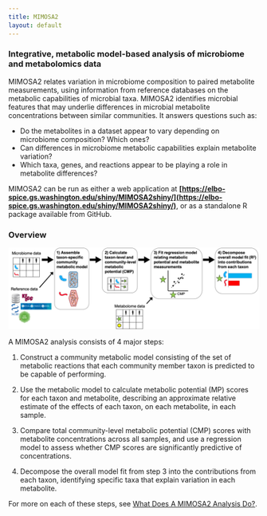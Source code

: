 ```yaml
---
title: MIMOSA2
layout: default
---
```


### Integrative, metabolic model-based analysis of microbiome and metabolomics data

MIMOSA2 relates variation in microbiome composition to paired metabolite measurements, using information from reference databases on the metabolic capabilities of microbial taxa. 
MIMOSA2 identifies microbial features that may underlie differences in microbial metabolite concentrations between similar communities. It answers questions such as:

- Do the metabolites in a dataset appear to vary depending on microbiome composition? Which ones?
- Can differences in microbiome metabolic capabilities explain metabolite variation?
- Which taxa, genes, and reactions appear to be playing a role in metabolite differences?

MIMOSA2 can be run as either a web application at **[https://elbo-spice.gs.washington.edu/shiny/MIMOSA2shiny/](https://elbo-spice.gs.washington.edu/shiny/MIMOSA2shiny/)**, or as a standalone R package available from GitHub. 

### Overview

![alt text](schematic_v2.png "MIMOSA2 Flow Chart")

A MIMOSA2 analysis consists of 4 major steps: 

1) Construct a community metabolic model consisting of the set of metabolic reactions that each community member taxon is predicted to be capable of performing. 

2) Use the metabolic model to calculate metabolic potential (MP) scores for each taxon and metabolite, 
describing an approximate relative estimate of the effects of each taxon, on each metabolite, in each sample.

3) Compare total community-level metabolic potential (CMP) scores with metabolite concentrations across all samples, 
and use a regression model to assess whether CMP scores are significantly predictive of concentrations.

4) Decompose the overall model fit from step 3 into the contributions from each taxon, 
identifying specific taxa that explain variation in each metabolite.

For more on each of these steps, see [What Does A MIMOSA2 Analysis Do?](analysis_description.html).
